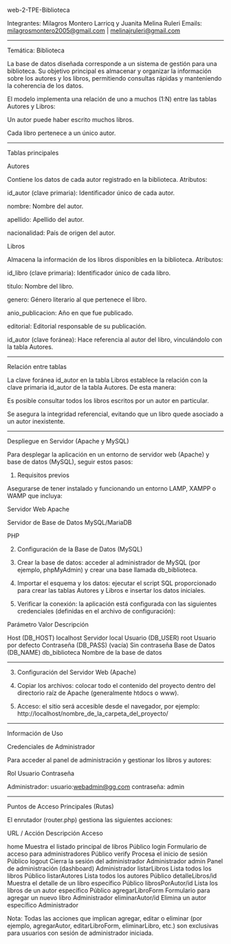 web-2-TPE-Biblioteca

Integrantes: Milagros Montero Larricq y Juanita Melina Ruleri
Emails: milagrosmontero2005@gmail.com | melinajruleri@gmail.com


---

Temática: Biblioteca

La base de datos diseñada corresponde a un sistema de gestión para una biblioteca.
Su objetivo principal es almacenar y organizar la información sobre los autores y los libros, permitiendo consultas rápidas y manteniendo la coherencia de los datos.

El modelo implementa una relación de uno a muchos (1:N) entre las tablas Autores y Libros:

Un autor puede haber escrito muchos libros.

Cada libro pertenece a un único autor.



---

Tablas principales

Autores

Contiene los datos de cada autor registrado en la biblioteca.
Atributos:

id_autor (clave primaria): Identificador único de cada autor.

nombre: Nombre del autor.

apellido: Apellido del autor.

nacionalidad: País de origen del autor.


Libros

Almacena la información de los libros disponibles en la biblioteca.
Atributos:

id_libro (clave primaria): Identificador único de cada libro.

titulo: Nombre del libro.

genero: Género literario al que pertenece el libro.

anio_publicacion: Año en que fue publicado.

editorial: Editorial responsable de su publicación.

id_autor (clave foránea): Hace referencia al autor del libro, vinculándolo con la tabla Autores.



---

Relación entre tablas

La clave foránea id_autor en la tabla Libros establece la relación con la clave primaria id_autor de la tabla Autores.
De esta manera:

Es posible consultar todos los libros escritos por un autor en particular.

Se asegura la integridad referencial, evitando que un libro quede asociado a un autor inexistente.



---

Despliegue en Servidor (Apache y MySQL)

Para desplegar la aplicación en un entorno de servidor web (Apache) y base de datos (MySQL), seguir estos pasos:

1. Requisitos previos

Asegurarse de tener instalado y funcionando un entorno LAMP, XAMPP o WAMP que incluya:

Servidor Web Apache

Servidor de Base de Datos MySQL/MariaDB

PHP


2. Configuración de la Base de Datos (MySQL)

1. Crear la base de datos: acceder al administrador de MySQL (por ejemplo, phpMyAdmin) y crear una base llamada db_biblioteca.


2. Importar el esquema y los datos: ejecutar el script SQL proporcionado para crear las tablas Autores y Libros e insertar los datos iniciales.


3. Verificar la conexión: la aplicación está configurada con las siguientes credenciales (definidas en el archivo de configuración):



Parámetro	Valor	Descripción

Host (DB_HOST)	localhost	Servidor local
Usuario (DB_USER)	root	Usuario por defecto
Contraseña (DB_PASS)	(vacía)	Sin contraseña
Base de Datos (DB_NAME)	db_biblioteca	Nombre de la base de datos



---

3. Configuración del Servidor Web (Apache)

1. Copiar los archivos: colocar todo el contenido del proyecto dentro del directorio raíz de Apache (generalmente htdocs o www).


2. Acceso: el sitio será accesible desde el navegador, por ejemplo:
http://localhost/nombre_de_la_carpeta_del_proyecto/




---

Información de Uso

Credenciales de Administrador

Para acceder al panel de administración y gestionar los libros y autores:

Rol	Usuario	Contraseña

Administrador: 
usuario:webadmin@gg.com
contraseña: admin



---

Puntos de Acceso Principales (Rutas)

El enrutador (router.php) gestiona las siguientes acciones:

URL / Acción	Descripción	Acceso

home	Muestra el listado principal de libros	Público
login	Formulario de acceso para administradores	Público
verify	Procesa el inicio de sesión	Público
logout	Cierra la sesión del administrador	Administrador
admin	Panel de administración (dashboard)	Administrador
listarLibros	Lista todos los libros	Público
listarAutores	Lista todos los autores	Público
detalleLibros/id	Muestra el detalle de un libro específico	Público
librosPorAutor/id	Lista los libros de un autor específico	Público
agregarLibroForm	Formulario para agregar un nuevo libro	Administrador
eliminarAutor/id	Elimina un autor específico	Administrador


Nota: Todas las acciones que implican agregar, editar o eliminar (por ejemplo, agregarAutor, editarLibroForm, eliminarLibro, etc.) son exclusivas para usuarios con sesión de administrador iniciada.
